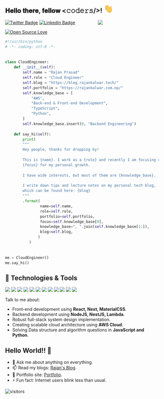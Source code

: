 <h2> 𝐇𝐞𝐥𝐥𝐨 𝐭𝐡𝐞𝐫𝐞, 𝐟𝐞𝐥𝐥𝐨𝐰 <𝚌𝚘𝚍𝚎𝚛𝚜/>! <img src="https://raw.githubusercontent.com/ABSphreak/ABSphreak/master/gifs/Hi.gif" width="30px"></h2>

<img align='right' src='https://user-images.githubusercontent.com/5713670/87202985-820dcb80-c2b6-11ea-9f56-7ec461c497c3.gif' width='200"'>

[![Twitter Badge](https://img.shields.io/badge/-@RajanDmr-1ca0f1?style=flat-square&labelColor=1ca0f1&logo=twitter&logoColor=white&link=https://twitter.com/RajanDmr)](https://twitter.com/RajanDmr) 
[![Linkedin Badge](https://img.shields.io/badge/-RajanPrasad-blue?style=flat-square&logo=Linkedin&logoColor=white&link=https://www.linkedin.com/in/rajan-prasad-810b8596/)](https://www.linkedin.com/in/rajan-prasad-810b8596/) 



[![Open Source Love](https://badges.frapsoft.com/os/v1/open-source.svg?v=102)](https://github.com/ellerbrock/open-source-badge/)


```python
#!/usr/bin/python
# -*- coding: utf-8 -*-


class CloudEngineer:
    def __init__(self):
        self.name = "Rajan Prasad"
        self.role = "Cloud Engineer"
        self.blog = "https://blog.rajankalwar.tech/"
        self.portfolio = "https://rajankalwar.com.np/"
        self.knowledge_base = [
            "AWS",
            "Back-end & Front-end Development",
            "TypeScript",
            "Python",
        ]
        self.knowledge_base.insert(0, "Backend Engineering")

    def say_hi(self):
        print(
        """
        Hey people, thanks for dropping by!

        This is {name}. I work as a {role} and recently I am focusing on
        {focus} for my personal growth.

        I have wide interests, but most of them are {knowledge_base}.

        I write down tips and lecture notes on my personal tech blog,
        which can be found here: {blog}
        """
        .format(
                name=self.name,
                role=self.role,
                portfolio=self.portfolio,
                focus=self.knowledge_base[0],
                knowledge_base=", ".join(self.knowledge_base[1:]),
                blog=self.blog,
               )
           )


me = CloudEngineer()
me.say_hi()

```

## 🔧 Technologies & Tools

![](https://img.shields.io/badge/OS-Linux-informational?style=flat&logo=linux&logoColor=white&color=6aa6f8)
![](https://img.shields.io/badge/Editor-VS_Code-informational?style=flat&logo=visual-studio-code&logoColor=white&color=6aa6f8)
![](https://img.shields.io/badge/Code-Python-informational?style=flat&logo=python&logoColor=white&color=6aa6f8)
![](https://img.shields.io/badge/Framework-Django-informational?style=flat&logo=django&logoColor=white&color=6aa6f8)
![](https://img.shields.io/badge/Code-JavaScript-informational?style=flat&logo=javascript&logoColor=white&color=6aa6f8)
![](https://img.shields.io/badge/Code-TypeScript-informational?style=flat&logo=typescript&logoColor=white&color=6aa6f8)
![](https://img.shields.io/badge/Framework-React-informational?style=flat&logo=react&logoColor=white&color=6aa6f8)
![](https://img.shields.io/badge/Framework-NestJS-informational?style=flat&logo=nestjs&logoColor=white&color=6aa6f8)
![](https://img.shields.io/badge/Framework-NodeJS-informational?style=flat&logo=deno&logoColor=white&color=6aa6f8)
![](https://img.shields.io/badge/Shell-Bash-informational?style=flat&logo=gnu-bash&logoColor=white&color=6aa6f8)
![](https://img.shields.io/badge/DB-MongoDB-informational?style=flat&logo=mongodb&logoColor=white&color=6aa6f8)
![](https://img.shields.io/badge/Tools-Docker-informational?style=flat&logo=docker&logoColor=white&color=6aa6f8)

<!-- ## ⚡ Technologies -->
Talk to me about:
- Front-end development using **React, Next, MaterialCSS**.
- Backend development using **NodeJS, NestJS, Lambda**.
- Robust full-stack system design implementation.
- Creating scalable cloud architecture using **AWS Cloud**.
- Solving Data structure and algorithm questions in **JavaScript and Python**.
## Hello World!! 🤔
- 💬 Ask me about anything on everything.
- 📫 Read my blogs: [Rajan's Blog](https://blog.rajankalwar.tech).
- 🎯 Portfolio site: [Portfolio](https://rajankalwar.com.np).
- ⚡ Fun fact: Internet users blink less than usual.

![visitors](https://visitor-badge.glitch.me/badge?page_id=rajandmr.rajandmr)

<!--
**rajandmr/rajandmr** is a ✨ _special_ ✨ repository because its `README.md` (this file) appears on your GitHub profile.

Here are some ideas to get you started:

- 🔭 I’m currently working on ...
- 🌱 I’m currently learning ...
- 👯 I’m looking to collaborate on ...
- 🤔 I’m looking for help with ...
- 💬 Ask me about ...
- 📫 How to reach me: ...
- 😄 Pronouns: ...
- ⚡ Fun fact: ...
-->
